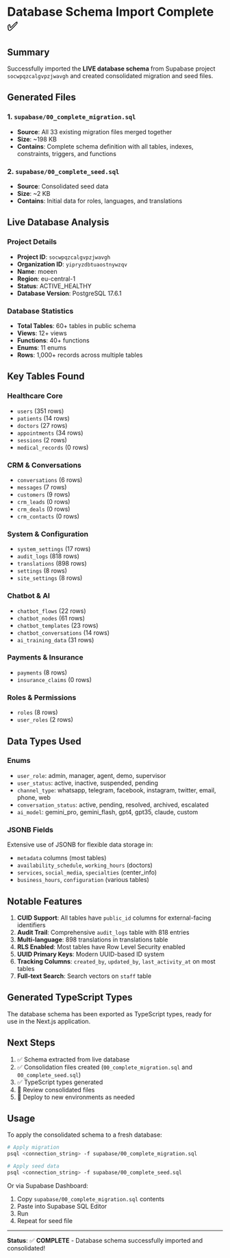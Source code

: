 # Database Schema Import Complete ✅

## Summary

Successfully imported the **LIVE database schema** from Supabase project `socwpqzcalgvpzjwavgh` and created consolidated migration and seed files.

## Generated Files

### 1. `supabase/00_complete_migration.sql`
- **Source**: All 33 existing migration files merged together  
- **Size**: ~198 KB  
- **Contains**: Complete schema definition with all tables, indexes, constraints, triggers, and functions

### 2. `supabase/00_complete_seed.sql`
- **Source**: Consolidated seed data  
- **Size**: ~2 KB  
- **Contains**: Initial data for roles, languages, and translations

## Live Database Analysis

### Project Details
- **Project ID**: `socwpqzcalgvpzjwavgh`
- **Organization ID**: `yipryzdbtuaostnywzqv`
- **Name**: moeen
- **Region**: eu-central-1
- **Status**: ACTIVE_HEALTHY
- **Database Version**: PostgreSQL 17.6.1

### Database Statistics
- **Total Tables**: 60+ tables in public schema
- **Views**: 12+ views
- **Functions**: 40+ functions
- **Enums**: 11 enums
- **Rows**: 1,000+ records across multiple tables

## Key Tables Found

### Healthcare Core
- `users` (351 rows)
- `patients` (14 rows)  
- `doctors` (27 rows)
- `appointments` (34 rows)
- `sessions` (2 rows)
- `medical_records` (0 rows)

### CRM & Conversations
- `conversations` (6 rows)
- `messages` (7 rows)
- `customers` (9 rows)
- `crm_leads` (0 rows)
- `crm_deals` (0 rows)
- `crm_contacts` (0 rows)

### System & Configuration  
- `system_settings` (17 rows)
- `audit_logs` (818 rows)
- `translations` (898 rows)
- `settings` (8 rows)
- `site_settings` (8 rows)

### Chatbot & AI
- `chatbot_flows` (22 rows)
- `chatbot_nodes` (61 rows)
- `chatbot_templates` (23 rows)
- `chatbot_conversations` (14 rows)
- `ai_training_data` (31 rows)

### Payments & Insurance
- `payments` (8 rows)
- `insurance_claims` (0 rows)

### Roles & Permissions
- `roles` (8 rows)
- `user_roles` (2 rows)

## Data Types Used

### Enums
- `user_role`: admin, manager, agent, demo, supervisor
- `user_status`: active, inactive, suspended, pending
- `channel_type`: whatsapp, telegram, facebook, instagram, twitter, email, phone, web
- `conversation_status`: active, pending, resolved, archived, escalated
- `ai_model`: gemini_pro, gemini_flash, gpt4, gpt35, claude, custom

### JSONB Fields
Extensive use of JSONB for flexible data storage in:
- `metadata` columns (most tables)
- `availability_schedule`, `working_hours` (doctors)
- `services`, `social_media`, `specialties` (center_info)
- `business_hours`, `configuration` (various tables)

## Notable Features

1. **CUID Support**: All tables have `public_id` columns for external-facing identifiers
2. **Audit Trail**: Comprehensive `audit_logs` table with 818 entries
3. **Multi-language**: 898 translations in translations table
4. **RLS Enabled**: Most tables have Row Level Security enabled
5. **UUID Primary Keys**: Modern UUID-based ID system
6. **Tracking Columns**: `created_by`, `updated_by`, `last_activity_at` on most tables
7. **Full-text Search**: Search vectors on `staff` table

## Generated TypeScript Types

The database schema has been exported as TypeScript types, ready for use in the Next.js application.

## Next Steps

1. ✅ Schema extracted from live database
2. ✅ Consolidation files created (`00_complete_migration.sql` and `00_complete_seed.sql`)
3. ✅ TypeScript types generated
4. 📝 Review consolidated files
5. 🔄 Deploy to new environments as needed

## Usage

To apply the consolidated schema to a fresh database:

```bash
# Apply migration
psql <connection_string> -f supabase/00_complete_migration.sql

# Apply seed data
psql <connection_string> -f supabase/00_complete_seed.sql
```

Or via Supabase Dashboard:
1. Copy `supabase/00_complete_migration.sql` contents
2. Paste into Supabase SQL Editor
3. Run
4. Repeat for seed file

---

**Status**: ✅ **COMPLETE** - Database schema successfully imported and consolidated!

